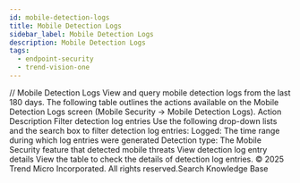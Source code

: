 ```yaml
---
id: mobile-detection-logs
title: Mobile Detection Logs
sidebar_label: Mobile Detection Logs
description: Mobile Detection Logs
tags:
  - endpoint-security
  - trend-vision-one
---
```


/*<![CDATA[*/ $('#title').html($('meta[name=map-description]').attr('content')); /*]]>*/ Mobile Detection Logs View and query mobile detection logs from the last 180 days. The following table outlines the actions available on the Mobile Detection Logs screen (Mobile Security → Mobile Detection Logs). Action Description Filter detection log entries Use the following drop-down lists and the search box to filter detection log entries: Logged: The time range during which log entries were generated Detection type: The Mobile Security feature that detected mobile threats View detection log entry details View the table to check the details of detection log entries. © 2025 Trend Micro Incorporated. All rights reserved.Search Knowledge Base